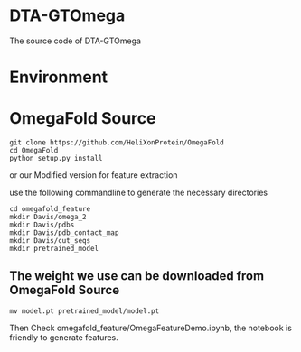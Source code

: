 # DTA-GTOmega
The source code of DTA-GTOmega

# Environment

# OmegaFold Source

```commandline
git clone https://github.com/HeliXonProtein/OmegaFold
cd OmegaFold
python setup.py install
```

or our Modified version for feature extraction

use the following commandline to generate the necessary directories

```commandline
cd omegafold_feature
mkdir Davis/omega_2
mkdir Davis/pdbs
mkdir Davis/pdb_contact_map
mkdir Davis/cut_seqs
mkdir pretrained_model
```

The weight we use can be downloaded from OmegaFold Source
- 

```commandline
mv model.pt pretrained_model/model.pt
```

Then Check omegafold_feature/OmegaFeatureDemo.ipynb, the notebook is friendly to generate features.
